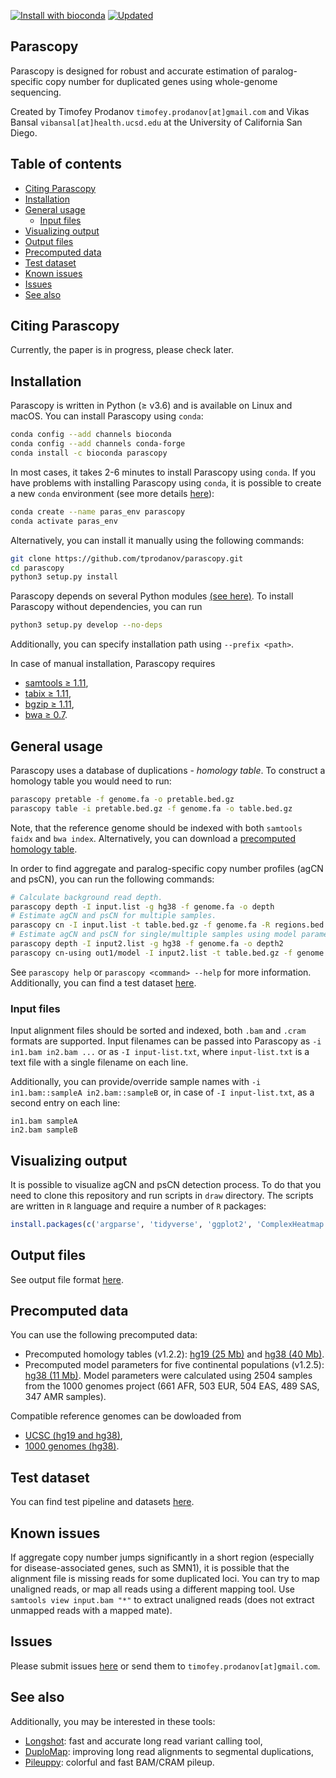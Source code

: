 [![Install with bioconda](https://img.shields.io/conda/v/bioconda/parascopy.svg?label=Install%20with%20conda&color=blueviolet&style=flat-square)](https://anaconda.org/bioconda/parascopy)
[![Updated](https://anaconda.org/bioconda/parascopy/badges/latest_release_date.svg?style=flat-square)](https://anaconda.org/bioconda/parascopy)

Parascopy
---------

Parascopy is designed for robust and accurate estimation of paralog-specific copy number for duplicated genes using whole-genome sequencing.

Created by Timofey Prodanov `timofey.prodanov[at]gmail.com` and Vikas Bansal `vibansal[at]health.ucsd.edu` at the University of California San Diego.

Table of contents
-----------------
* [Citing Parascopy](#citing-parascopy)
* [Installation](#installation)
* [General usage](#general-usage)
    * [Input files](#input-files)
* [Visualizing output](#visualizing-output)
* [Output files](#output-files)
* [Precomputed data](#precomputed-data)
* [Test dataset](#test-dataset)
* [Known issues](#known-issues)
* [Issues](#issues)
* [See also](#see-also)

Citing Parascopy
----------------

Currently, the paper is in progress, please check later.

Installation
------------

Parascopy is written in Python (≥ v3.6) and is available on Linux and macOS.
You can install Parascopy using `conda`:
```bash
conda config --add channels bioconda
conda config --add channels conda-forge
conda install -c bioconda parascopy
```
In most cases, it takes 2-6 minutes to install Parascopy using `conda`.
If you have problems with installing Parascopy using `conda`, it is possible to create a new `conda` environment
(see more details [here](https://docs.conda.io/projects/conda/en/latest/user-guide/tasks/manage-environments.html)):
```bash
conda create --name paras_env parascopy
conda activate paras_env
```

Alternatively, you can install it manually using the following commands:
```bash
git clone https://github.com/tprodanov/parascopy.git
cd parascopy
python3 setup.py install
```

Parascopy depends on several Python modules [(see here)](requirements.txt).
To install Parascopy without dependencies, you can run
```bash
python3 setup.py develop --no-deps
```
Additionally, you can specify installation path using `--prefix <path>`.

In case of manual installation, Parascopy requires
* [samtools ≥ 1.11](http://samtools.sourceforge.net),
* [tabix ≥ 1.11](http://www.htslib.org/doc/tabix.html),
* [bgzip ≥ 1.11](http://www.htslib.org/doc/bgzip.html),
* [bwa ≥ 0.7](https://github.com/lh3/bwa).

General usage
-------------

Parascopy uses a database of duplications - *homology table*.
To construct a homology table you would need to run:
```bash
parascopy pretable -f genome.fa -o pretable.bed.gz
parascopy table -i pretable.bed.gz -f genome.fa -o table.bed.gz
```
Note, that the reference genome should be indexed with both `samtools faidx` and `bwa index`.
Alternatively, you can download a [precomputed homology table](#precomputed-data).

In order to find aggregate and paralog-specific copy number profiles (agCN and psCN), you can run the following commands:
```bash
# Calculate background read depth.
parascopy depth -I input.list -g hg38 -f genome.fa -o depth
# Estimate agCN and psCN for multiple samples.
parascopy cn -I input.list -t table.bed.gz -f genome.fa -R regions.bed -d depth -o out1
# Estimate agCN and psCN for single/multiple samples using model parameters from a previous run.
parascopy depth -I input2.list -g hg38 -f genome.fa -o depth2
parascopy cn-using out1/model -I input2.list -t table.bed.gz -f genome.fa -d depth2 -o out2
```

See `parascopy help` or `parascopy <command> --help` for more information.
Additionally, you can find a test dataset [here](#test-dataset).

### Input files

Input alignment files should be sorted and indexed, both `.bam` and `.cram` formats are supported.
Input filenames can be passed into Parascopy as `-i in1.bam in2.bam ...` or as `-I input-list.txt`,
where `input-list.txt` is a text file with a single filename on each line.

Additionally, you can provide/override sample names with
`-i in1.bam::sampleA in2.bam::sampleB` or, in case of `-I input-list.txt`, as a second entry on each line:
```
in1.bam sampleA
in2.bam sampleB
```

Visualizing output
------------------

It is possible to visualize agCN and psCN detection process.
To do that you need to clone this repository and run scripts in `draw` directory.
The scripts are written in `R` language and require a number of `R` packages:
```r
install.packages(c('argparse', 'tidyverse', 'ggplot2', 'ComplexHeatmap', 'viridis', 'circlize', 'ggthemes', 'RColorBrewer'))
```

Output files
------------

See output file format [here](docs/cn_output.md).

Precomputed data
----------------

You can use the following precomputed data:
- Precomputed homology tables (v1.2.2):
    [hg19 (25 Mb)](https://dl.dropboxusercontent.com/s/93cgf3zcf8pubql/homology_table_hg19.tar)
    and [hg38 (40 Mb)](https://dl.dropboxusercontent.com/s/okzeedb6gze6zzs/homology_table_hg38.tar).
- Precomputed model parameters for five continental populations (v1.2.5):
    [hg38 (11 Mb)](https://dl.dropboxusercontent.com/s/5fsohggje778dlb/models_v1.2.5.tar.gz).
    Model parameters were calculated using 2504 samples from the 1000 genomes project
    (661 AFR, 503 EUR, 504 EAS, 489 SAS, 347 AMR samples).

Compatible reference genomes can be dowloaded from
- [UCSC (hg19 and hg38)](https://hgdownload.soe.ucsc.edu/downloads.html#human),
- [1000 genomes (hg38)](https://github.com/igsr/1000Genomes_data_indexes/blob/master/data_collections/1000_genomes_project/README.1000genomes.GRCh38DH.alignment).

Test dataset
------------

You can find test pipeline and datasets [here](docs/test_pipeline.sh).

Known issues
------------

If aggregate copy number jumps significantly in a short region (especially for disease-associated genes, such as SMN1),
it is possible that the alignment file is missing reads for some duplicated loci.
You can try to map unaligned reads, or map all reads using a different mapping tool.
Use `samtools view input.bam "*"` to extract unaligned reads (does not extract unmapped reads with a mapped mate).

Issues
------
Please submit issues [here](https://github.com/tprodanov/parascopy/issues) or send them to `timofey.prodanov[at]gmail.com`.

See also
--------

Additionally, you may be interested in these tools:
* [Longshot](https://github.com/pjedge/longshot/): fast and accurate long read variant calling tool,
* [DuploMap](https://gitlab.com/tprodanov/duplomap): improving long read alignments to segmental duplications,
* [Pileuppy](https://gitlab.com/tprodanov/pileuppy): colorful and fast BAM/CRAM pileup.
